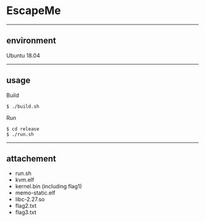 # EscapeMe

----
## environment

Ubuntu 18.04

----
## usage

Build

    $ ./build.sh

Run

    $ cd release
    $ ./run.sh

----
## attachement
- run.sh
- kvm.elf
- kernel.bin (including flag1)
- memo-static.elf
- libc-2.27.so
- flag2.txt
- flag3.txt

